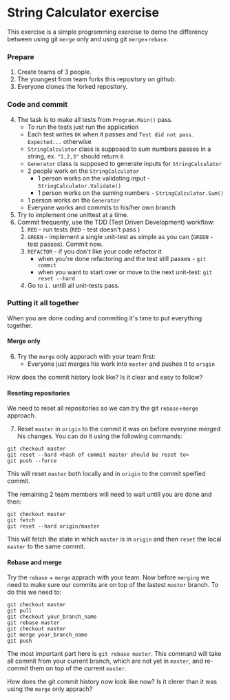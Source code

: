 # String Calculator exercise

This exercise is a simple programming exercise to demo the differency between using git `merge` only and using git `merge`+`rebase`.

### Prepare

1. Create teams of 3 people.
2. The youngest from team forks this repository on github.
3. Everyone clones the forked repository.

### Code and commit

4. The task is to make all tests from `Program.Main()` pass.
   * To run the tests just run the application
   * Each test writes `OK` when it passes and `Test did not pass. Expected...` otherwise
   * `StringCalculator` class is supposed to sum numbers passes in a string, ex. `"1,2,3"` should return `6`
   * `Generator` class is supposed to generate inputs for `StringCalculator`
   * 2 people work on the `StringCalculator`
      * 1 person works on the validating input - `StringCalculator.Validate()`
      * 1 person works on the suming numbers - `StringCalculator.Sum()`
   * 1 person works on the `Generator`
   * Everyone works and commits to his/her own branch
5. Try to implement one unittest at a time.
6. Commit frequenty, use the TDD (Test Driven Development) workflow:
   1. `RED` - run tests (`RED` - test doesn't pass )
   2. `GREEN` - implement a single unit-test as simple as you can (`GREEN` - test passes). Commit now.
   3. `REFACTOR` - if you don't like your code refactor it
      * when you're done refactoring and the test still passes - `git commit`
      * when you want to start over or move to the next unit-test: `git reset --hard`
   4. Go to `i.` untill all unit-tests pass.


### Putting it all together

When you are done coding and commiting it's time to put everything together.

#### Merge only

6. Try the `merge` only apporach with your team first:
    * Everyone just merges his work into `master` and pushes it to `origin`

How does the commit history look like?
Is it clear and easy to follow?

#### Reseting repositories

We need to reset all repositories so we can try the git `rebase`+`merge` approach.

7. Reset `master` in `origin` to the commit it was on before everyone merged his changes.
    You can do it using the following commands:
```
git checkout master
git reset --hard <hash of commit master should be reset to>
git push --force
```
This will reset `master` both locally and in `origin` to the commit speified commit.

The remaining 2 team members will need to wait untill you are done and then:
```
git checkout master
git fetch
git reset --hard origin/master
```
This will fetch the state in which `master` is in `origin` and then `reset` the local `master` to the same commit.

#### Rebase and merge

Try the `rebase` + `merge` apprach with your team.
Now before `merging` we need to make sure our commits are on top of the lastest `master` branch.
To do this we need to:
```
git checkout master
git pull
git checkout your_branch_name
git rebase master
git checkout master
git merge your_branch_name
git push
```
The most important part here is `git rebase master`. This command will take all commit from your current branch, which are not yet in `master`, and re-commit them on top of the current `master`.

How does the git commit history now look like now?
Is it clerer than it was using the `merge` only apprach?